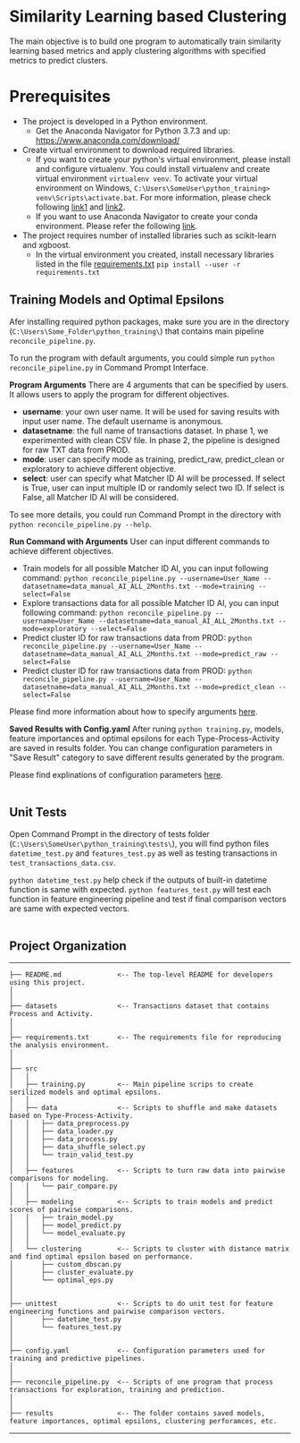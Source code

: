 # Similarity Learning based Clustering
The main objective is to build one program to automatically train similarity learning based metrics and apply clustering algorithms with specified metrics to predict clusters.

# Prerequisites
-  The project is developed in a Python environment. 
   - Get the Anaconda Navigator for Python 3.7.3 and up: https://www.anaconda.com/download/
- Create virtual environment to download required libraries. 
   - If you want to create your python's virtual environment, please install and configure virtualenv. 
     You could install virtualenv and create virtual environment `virtualenv venv`. To activate your virtual environment on Windows,  `C:\Users\SomeUser\python_training> venv\Scripts\activate.bat`.
     For more information, please check following [link1](https://docs.python-guide.org/dev/virtualenvs/) and [link2](https://programwithus.com/learn-to-code/Pip-and-virtualenv-on-Windows/).
   - If you want to use Anaconda Navigator to create your conda environment. Please refer the following [link](https://uoa-eresearch.github.io/eresearch-cookbook/recipe/2014/11/20/conda/).
- The project requires number of installed libraries such as scikit-learn and xgboost. 
   - In the virtual environment you created, install necessary libraries listed in the file <a href="./requirements.txt">requirements.txt</a> `pip install --user -r requirements.txt`<br/>


## Training Models and Optimal Epsilons

Afer installing required python packages, make sure you are in the directory (`C:\Users\Some_Folder\python_training\`) that contains main pipeline `reconcile_pipeline.py`. 

To run the program with default arguments, you could simple run `python reconcile_pipeline.py` in Command Prompt Interface.

**Program Arguments**
There are 4 arguments that can be specified by users. It allows users to apply the program for different objectives. 
   - **username**: your own user name. It will be used for saving results with input user name. The default username is anonymous.
   - **datasetname**: the full name of transactions dataset. In phase 1, we experimented with clean CSV file. In phase 2, the pipeline is designed for raw TXT data from PROD.
   - **mode**: user can specify mode as training, predict_raw, predict_clean or exploratory to achieve different objective.
   - **select**: user can specify what Matcher ID AI will be processed. If select is True, user can input multiple ID or randomly select two ID. If select is False, all Matcher ID AI will be considered.

To see more details, you could run Command Prompt in the directory with `python reconcile_pipeline.py --help`. 


**Run Command with Arguments**
User can input different commands to achieve different objectives. 
   - Train models for all possible Matcher ID AI, you can input following command:
      `python reconcile_pipeline.py --username=User_Name --datasetname=data_manual_AI_ALL_2Months.txt --mode=training --select=False`
   - Explore transactions data for all possible Matcher ID AI, you can input following command:
      `python reconcile_pipeline.py --username=User_Name --datasetname=data_manual_AI_ALL_2Months.txt --mode=exploratory --select=False`
   - Predict cluster ID for raw transactions data from PROD:
      `python reconcile_pipeline.py --username=User_Name --datasetname=data_manual_AI_ALL_2Months.txt --mode=predict_raw --select=False`
   - Predict cluster ID for raw transactions data from PROD:
      `python reconcile_pipeline.py --username=User_Name --datasetname=data_manual_AI_ALL_2Months.txt --mode=predict_clean --select=False`

Please find more information about how to specify arguments [here](https://wiki.bnc.ca/pages/viewpage.action?pageId=836702246).

**Saved Results with Config.yaml**
After runing `python training.py`, models, feature importances and optimal epsilons for each Type-Process-Activity are saved in results folder. You can change configuration parameters in "Save Result" category to save different results generated by the program.

Please find explinations of configuration parameters [here](https://wiki.bnc.ca/pages/viewpage.action?pageId=836702246).
<br/><br/>


## Unit Tests

Open Command Prompt in the directory of tests folder (`C:\Users\SomeUser\python_training\tests\`),  you will find python files `datetime_test.py` and `features_test.py` as well as testing transactions in `test_transactions_data.csv`. 

`python datetime_test.py` help check if the outputs of built-in datetime function is same with expected.
`python features_test.py` will test each function in feature engineering pipeline and test if final comparison vectors are same with expected vectors.
<br/><br/>


## Project Organization
------------
    ├── README.md              <-- The top-level README for developers using this project.
    │
    │
    ├── datasets               <-- Transactions dataset that contains Process and Activity.
    │
    │
    ├── requirements.txt       <-- The requirements file for reproducing the analysis environment.
    │            
    │
    ├── src                   
    │   │
    │   ├── training.py        <-- Main pipeline scrips to create serilized models and optimal epsilons.
    │   │
    │   ├── data               <-- Scripts to shuffle and make datasets based on Type-Process-Activity.
    │   │   ├── data_preprocess.py
    │   │   ├── data_loader.py
    │   │   ├── data_process.py
    │   │   ├── data_shuffle_select.py
    │   │   └── train_valid_test.py
    │   │
    │   ├── features           <-- Scripts to turn raw data into pairwise comparisons for modeling.
    │   │   └── pair_compare.py
    │   │
    │   ├── modeling           <-- Scripts to train models and predict scores of pairwise comparisons.               
    │   │   ├── train_model.py
    │   │   ├── model_predict.py
    │   │   └── model_evaluate.py
    │   │
    │   └── clustering         <-- Scripts to cluster with distance matrix and find optimal epsilon based on performance.          
    │       ├── custom_dbscan.py
    │       ├── cluster_evaluate.py
    │       └── optimal_eps.py
    │
    │   
    ├── unittest               <-- Scripts to do unit test for feature engineering functions and pairwise comparison vectors. 
    │       ├── datetime_test.py
    │       └── features_test.py
    │
    │
    ├── config.yaml            <-- Configuration parameters used for training and predictive pipelines.
    │
    │
    ├── reconcile_pipeline.py  <-- Scripts of one program that process transactions for exploration, training and prediction.
    │
    │
    ├── results                <-- The folder contains saved models, feature importances, optimal epsilons, clustering perforamces, etc. 
--------


